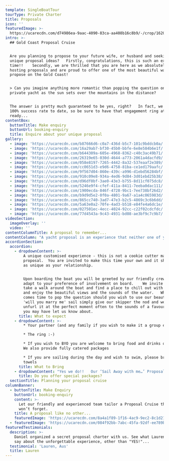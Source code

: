 ```yaml
---
template: SingleBoatTour
tourType: Private Charter
title: Proposals
icon: ''
featuredImage: >-
  https://ucarecdn.com/d74986ea-9aac-4090-83ca-aa408b16c8b9/-/crop/1620x609/0,104/-/preview/
intro: >-
  ## Gold Coast Proposal Cruise


  Are you planning to propose to your future wife, or husband and seeking out
  unique proposal ideas?   Firstly, congratulations, this is such an exciting
  time!!    Secondly, we are thrilled that you are here as we absolutely adore
  hosting proposals and are proud to offer one of the most beautiful ways to
  propose on the Gold Coast!   


  > Can you imagine anything more romantic than popping the question on your own
  private yacht as the sun sets over the mountains in the distance?   


  The answer is pretty much guaranteed to be yes, right?   In fact, we have a
  100% success rate to date, so be sure to have that engagement ring at the
  ready...
contentBox:
  buttonTitle: Make enquiry
  buttonUrl: booking-enquiry
  title: Enquire about your unique proposal
gallery:
  - image: 'https://ucarecdn.com/b87666d6-c0a7-436d-b5c7-101c9bddcb0a/'
  - image: 'https://ucarecdn.com/16a29ab7-bf30-45b0-bbfe-6e8e584b6e1f/'
  - image: 'https://ucarecdn.com/b644309a-605e-4968-8362-c40c3ac49b71/'
  - image: 'https://ucarecdn.com/26319e65-030d-4644-a773-2061a4dacfd9/'
  - image: 'https://ucarecdn.com/058e8197-7265-4442-8a32-537eaaf2e389/'
  - image: 'https://ucarecdn.com/cc0651d3-e9d6-4758-81ba-ce1ed179aafc/'
  - image: 'https://ucarecdn.com/9f567d04-860e-439c-a996-d1ebd56284bf/'
  - image: 'https://ucarecdn.com/910c09e8-934a-4ed6-9d84-3d01ebd25b38/'
  - image: 'https://ucarecdn.com/d96df0bf-3ae0-43e3-b755-8d11cf075dc8/'
  - image: 'https://ucarecdn.com/5246e9f4-cfef-411a-8411-7eeba0dac111/'
  - image: 'https://ucarecdn.com/1900ecda-846f-4728-9bc1-7ee738bf26d2/'
  - image: 'https://ucarecdn.com/b9d9d5e2-0f0a-4801-9a67-a1a4c065983d/'
  - image: 'https://ucarecdn.com/865cc740-3ad7-47e3-b2c5-4869c3c6b6dd/'
  - image: 'https://ucarecdn.com/5a63e0a2-70fe-4ad3-b518-e84fe4a6dc1e/'
  - image: 'https://ucarecdn.com/027501ec-4ecc-4024-92cc-c22f02cdcfdc/'
  - image: 'https://ucarecdn.com/77d4543a-9c43-4931-bd08-ae3bf9c7c9b7/'
videoSection:
  imageOverlay: ''
  video: ''
contentColumnTitle: A proposal to remember...
contentColumn: "A yacht proposal is an experience that neither one of you will ever forget.  Our beautiful waterways are the perfect backdrop for romance.  We invite you to sail away on your own private yacht, relaxing on the trampoline style foredeck, sipping champagne and nibbling on gourmet cheese platters to the sounds of your favourite tunes and the waves lapping beneath.   You may even be joined by the friendly bottle-nose dolphins who frequently ride the bow waves of our catamarans.  \n\n> \"Life is not measured by the number of breaths we take, but the moments that take our breath away\"\n\nThere are many ways to pop the question on board.  Perhaps consider a traditional bended knee approach, arriving at a romantic beach picnic by boat, or our most popular option – revealing our gorgeous ‘Will You Marry Me’ Sail at sunset (the sail can be hoisted discretely by our onboard crew at just the right time.  \r\n\nWe would love to chat with you via phone or email any time and start planning your perfect proposal which can be fully customised to your wishes."
accordionSection:
  accordion:
    - dropdownContent: >-
        A unique customised experience - this is not a cookie cutter marriage
        proposal.  You are invited to make this time your own and it should be
        as unique as your relationship.   


        Upon boarding the boat you will be greeted by our friendly crew who will
        adapt to your preference of involvement on board.    We invite you to
        take a walk around the boat and find a place to chill out with a drink
        and enjoy the beautiful views and the sounds of the water.   When it
        comes time to pop the question should you wish to use our beautiful
        'will you marry me' sail simply give our skipper the nod and we will
        unfurl it at the perfect moment often to the sounds of a favourite song
        you may have let us know about.
      title: What to expect
    - dropdownContent: >-
        * Your partner (and any family if you wish to make it a group event)

        * The ring :-)

        * If you wish to BYO you are welcome to bring food and drinks on board. 
        We also provide fully catered packages

        * If you are sailing during the day and wish to swim, please bring
        towels
      title: What to Bring
    - dropdownContent: "Yes we do!!   Our ‘Sail Away with me…’ Proposal package includes;\r\n\n* A 2 hour private sunset sail for 2 guests (mid-week)\r\n* A romantic boat picnic set up on the front deck\r (weather permitting)\n* Use of our beautiful ‘Will you Marry me’ Sail (you give the nod)\r\n* Chilled bottle of Moet and gourmet cheese board\r\n* Beautiful photos captured of your proposal and voyage \r\n\n$900*\r\n\n\\*Subject to availability.  Peak periods and public holidays may be excluded.  Weekends may be available on request, please enquire.  \r\n\nYou can also consider a surprise proposal with your closest family and friends on board.  Please contact us for a quote for a customised private charter."
      title: Do you offer special packages?
  sectionTitle: Planning your proposal cruise
columnBanner:
  - buttonTitle: Make Enquiry
    buttonUrl: booking-enquiry
    content: >-
      Let our friendly and experienced team tailor a Proposal Cruise that they
      won’t forget.
    title: A proposal like no other...
    featuredImage: 'https://ucarecdn.com/8a4a1f89-1f16-4ac9-9ec2-8c1d21465116/'
  - featuredImage: 'https://ucarecdn.com/084f92bb-7abc-45fa-92df-ee789be5f7cd/'
featuredTestimonials:
  description: >-
    Daniel organized a secret proposal charter with us. See what Lauren had to
    say about the unforgettable experience, other than "YES!"...
  testimonial: 'Lauren, Aus'
  title: Lauren
---
```


